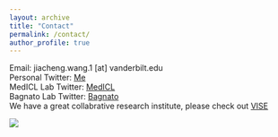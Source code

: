```yaml
---
layout: archive
title: "Contact"
permalink: /contact/
author_profile: true
---
```

Email: jiacheng.wang.1 [at] vanderbilt.edu <br>
Personal Twitter: [Me](https://twitter.com/Jackson32106701)<br>
MedICL Lab Twitter: [MedICL](https://x.com/MMedicl?s=20) <br>
Bagnato Lab Twitter: [Bagnato](https://x.com/BagnatoLab?s=20) <br>
We have a great collabrative research institute, please check out [VISE](https://www.vanderbilt.edu/vise/) <br>


<a href="https://clustrmaps.com/site/1bxk0"  title="Visit tracker"><img src="//www.clustrmaps.com/map_v2.png?d=NF7uwWnL7C22h9tFLpvSDVBjslLqfvM8WIOp6ZxXz7s&cl=ffffff" /></a>